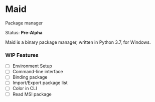 # Maid
Package manager

Status: **Pre-Alpha**

Maid is a binary package manager, written in Python 3.7, for Windows.


### WIP Features
- [ ] Environment Setup
- [ ] Command-line interface
- [ ] Binding package
- [ ] Import/Export package list
- [ ] Color in CLI
- [ ] Read MSI package
